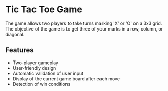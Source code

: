 # Tic Tac Toe Game

The game allows two players to take turns marking 'X' or 'O' on a 3x3 grid. The objective of the game is to get three of your marks in a row, column, or diagonal.

## Features

- Two-player gameplay
- User-friendly design
- Automatic validation of user input
- Display of the current game board after each move
- Detection of win conditions
